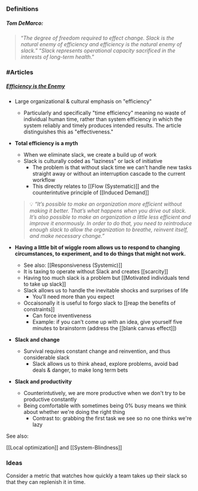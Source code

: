 ### Definitions

##### Tom DeMarco:
> “_The degree of freedom required to effect change. Slack is the natural enemy of efficiency and efficiency is the natural enemy of slack._” 
> “_Slack represents operational capacity sacrificed in the interests of long-term health_.”

### #Articles 

##### [Efficiency is the Enemy](https://fs.blog/2021/05/slack/)
- Large organizational & cultural emphasis on "efficiency"
	- Particularly and specifically "time efficiency" meaning no waste of individual human time, rather than system efficiency in which the system reliably and timely produces intended results. The article distinguishes this as "effectiveness."
- **Total efficiency is a myth**
	- When we eliminate slack, we create a build up of work
	- Slack is culturally coded as "laziness" or lack of initiative
		- The problem is that without slack time we can't handle new tasks straight away or without an interruption cascade to the current workflow
		- This directly relates to [[Flow (Systematic)]] and the counterintutive principle of [[Induced Demand]]

	> 💡 _“It’s possible to make an organization more efficient without making it better. That’s what happens when you drive out slack. It’s also possible to make an organization a little less efficient and improve it enormously. In order to do that, you need to reintroduce enough slack to allow the organization to breathe, reinvent itself, and make necessary change.”_

- **Having a little bit of wiggle room allows us to **respond to changing circumstances**, to experiment, and to do things that might not work.**
	- See also: [[Responsiveness (Systemic)]]
	- It is taxing to operate without Slack and creates [[scarcity]]
	- Having too much slack is a problem but [[Motivated individuals tend to take up slack]]
	- Slack allows us to handle the inevitable shocks and surprises of life
		- You'll need more than you expect
	- Occaisonally it is useful to forgo slack to [[reap the benefits of constraints]]
		- Can force inventiveness
		- Example: if you can't come up with an idea, give yourself five minutes to brainstorm (address the [[blank canvas effect]])
- **Slack and change**
	- Survival requires constant change and reinvention, and thus considerable slack
		- Slack allows us to think ahead, explore problems, avoid bad deals & danger, to make long term bets

- **Slack and productivity**
	- Counterintutively, we are more productive when we don't try to be productive constantly
	- Being comfortable with sometimes being 0% busy means we think about whether we're doing the right thing
		- Contrast to: grabbing the first task we see so no one thinks we're lazy


See also:

[[Local optimization]] and [[System-Blindness]]

### Ideas

Consider a metric that watches how quickly a team takes up their slack so that they can replenish it in time.